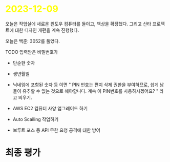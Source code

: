 # <span style="color:yellow">2023-12-09</span>

오늘은 작업실에 새로운 윈도우 컴퓨터를 들이고, 책상을 확장했다.
그리고 산타 프로젝트에 대한 디자인 개편을 계속 진행했다.

오늘은 백준: 3052를 풀었다.


TODO
입력받은 비밀번호가
- 단순한 숫자
- 생년월일
- 닉네임에 포함된 숫자 등
이면 " PIN 번호는 편지 삭제 권한을 부여하므로, 쉽게 남들이 유추할 수 없는 것으로 해야합니다. 계속 이 PIN번호를 사용하시겠어요? " 라고 띄우기.


- AWS EC2 컴퓨터 사양 업그레이드 하기
- Auto Scailing 작업하기
- 브루트 포스 등 API 무한 요청 공격에 대한 방어


# 최종 평가
```ElonMusk

```




